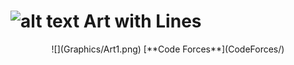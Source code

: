 # ![alt text](https://secure.gravatar.com/blavatar/4560c02ab420ca3cefc52ab44e8aefc1?s=32) Art with Lines
 
<center>
	![](Graphics/Art1.png)
	[**Code Forces**](CodeForces/)
</center>